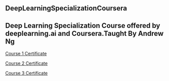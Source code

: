 ## DeepLearningSpecializationCoursera

## Deep Learning Specialization Course offered by deeplearning.ai and Coursera.Taught By Andrew Ng

[Course 1 Certificate](https://github.com/MBadriNarayanan/DeepLearningSpecializationCoursera/blob/master/Course%201%20Certificate.pdf)

[Course 2 Certificate](https://github.com/MBadriNarayanan/DeepLearningSpecializationCoursera/blob/master/Course%202%20Certificate.pdf)

[Course 3 Certificate](https://github.com/MBadriNarayanan/DeepLearningSpecializationCoursera/blob/master/Course%203%20Certificate.pdf)
